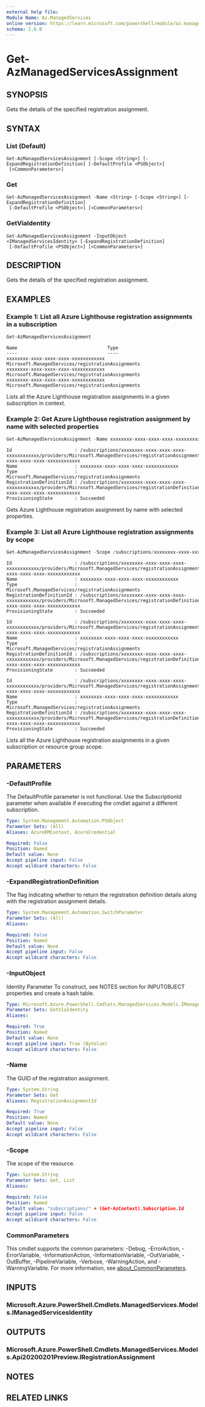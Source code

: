 ```yaml
---
external help file:
Module Name: Az.ManagedServices
online version: https://learn.microsoft.com/powershell/module/az.managedservices/get-azmanagedservicesassignment
schema: 2.0.0
---
```


# Get-AzManagedServicesAssignment

## SYNOPSIS
Gets the details of the specified registration assignment.

## SYNTAX

### List (Default)
```
Get-AzManagedServicesAssignment [-Scope <String>] [-ExpandRegistrationDefinition] [-DefaultProfile <PSObject>]
 [<CommonParameters>]
```

### Get
```
Get-AzManagedServicesAssignment -Name <String> [-Scope <String>] [-ExpandRegistrationDefinition]
 [-DefaultProfile <PSObject>] [<CommonParameters>]
```

### GetViaIdentity
```
Get-AzManagedServicesAssignment -InputObject <IManagedServicesIdentity> [-ExpandRegistrationDefinition]
 [-DefaultProfile <PSObject>] [<CommonParameters>]
```

## DESCRIPTION
Gets the details of the specified registration assignment.

## EXAMPLES

### Example 1: List all Azure Lighthouse registration assignments in a subscription
```powershell
Get-AzManagedServicesAssignment
```

```output
Name                                 Type
----                                 ----
xxxxxxxx-xxxx-xxxx-xxxx-xxxxxxxxxxxx Microsoft.ManagedServices/registrationAssignments
xxxxxxxx-xxxx-xxxx-xxxx-xxxxxxxxxxxx Microsoft.ManagedServices/registrationAssignments
xxxxxxxx-xxxx-xxxx-xxxx-xxxxxxxxxxxx Microsoft.ManagedServices/registrationAssignments
```

Lists all the Azure Lighthouse registration assignments in a given subscription in context.

### Example 2: Get Azure Lighthouse registration assignment by name with selected properties
```powershell
Get-AzManagedServicesAssignment -Name xxxxxxxx-xxxx-xxxx-xxxx-xxxxxxxxxxxx | Format-List -Property Id, Name, Type, RegistrationDefinitionId, ProvisioningState
```

```output
Id                       : /subscriptions/xxxxxxxx-xxxx-xxxx-xxxx-xxxxxxxxxxxx/providers/Microsoft.ManagedServices/registrationAssignments/xxxxxxxx-xxxx-xxxx-xxxx-xxxxxxxxxxxx
Name                     : xxxxxxxx-xxxx-xxxx-xxxx-xxxxxxxxxxxx
Type                     : Microsoft.ManagedServices/registrationAssignments
RegistrationDefinitionId : /subscriptions/xxxxxxxx-xxxx-xxxx-xxxx-xxxxxxxxxxxx/providers/Microsoft.ManagedServices/registrationDefinitions/xxxxxxxx-xxxx-xxxx-xxxx-xxxxxxxxxxxx
ProvisioningState        : Succeeded
```

Gets Azure Lighthouse registration assignment by name with selected properties.

### Example 3: List all Azure Lighthouse registration assignments by scope
```powershell
Get-AzManagedServicesAssignment -Scope /subscriptions/xxxxxxxx-xxxx-xxxx-xxxx-xxxxxxxxxxxx | Format-List -Property Id, Name, Type, RegistrationDefinitionId, ProvisioningState
```

```output
Id                       : /subscriptions/xxxxxxxx-xxxx-xxxx-xxxx-xxxxxxxxxxxx/providers/Microsoft.ManagedServices/registrationAssignments/xxxxxxxx-xxxx-xxxx-xxxx-xxxxxxxxxxxx
Name                     : xxxxxxxx-xxxx-xxxx-xxxx-xxxxxxxxxxxx
Type                     : Microsoft.ManagedServices/registrationAssignments
RegistrationDefinitionId : /subscriptions/xxxxxxxx-xxxx-xxxx-xxxx-xxxxxxxxxxxx/providers/Microsoft.ManagedServices/registrationDefinitions/xxxxxxxx-xxxx-xxxx-xxxx-xxxxxxxxxxxx
ProvisioningState        : Succeeded

Id                       : /subscriptions/xxxxxxxx-xxxx-xxxx-xxxx-xxxxxxxxxxxx/providers/Microsoft.ManagedServices/registrationAssignments/xxxxxxxx-xxxx-xxxx-xxxx-xxxxxxxxxxxx
Name                     : xxxxxxxx-xxxx-xxxx-xxxx-xxxxxxxxxxxx
Type                     : Microsoft.ManagedServices/registrationAssignments
RegistrationDefinitionId : /subscriptions/xxxxxxxx-xxxx-xxxx-xxxx-xxxxxxxxxxxx/providers/Microsoft.ManagedServices/registrationDefinitions/xxxxxxxx-xxxx-xxxx-xxxx-xxxxxxxxxxxx
ProvisioningState        : Succeeded

Id                       : /subscriptions/xxxxxxxx-xxxx-xxxx-xxxx-xxxxxxxxxxxx/providers/Microsoft.ManagedServices/registrationAssignments/xxxxxxxx-xxxx-xxxx-xxxx-xxxxxxxxxxxx
Name                     : xxxxxxxx-xxxx-xxxx-xxxx-xxxxxxxxxxxx
Type                     : Microsoft.ManagedServices/registrationAssignments
RegistrationDefinitionId : /subscriptions/xxxxxxxx-xxxx-xxxx-xxxx-xxxxxxxxxxxx/providers/Microsoft.ManagedServices/registrationDefinitions/xxxxxxxx-xxxx-xxxx-xxxx-xxxxxxxxxxxx
ProvisioningState        : Succeeded
```

Lists all the Azure Lighthouse registration assignments in a given subscription or resource group scope.

## PARAMETERS

### -DefaultProfile
The DefaultProfile parameter is not functional.
Use the SubscriptionId parameter when available if executing the cmdlet against a different subscription.

```yaml
Type: System.Management.Automation.PSObject
Parameter Sets: (All)
Aliases: AzureRMContext, AzureCredential

Required: False
Position: Named
Default value: None
Accept pipeline input: False
Accept wildcard characters: False
```

### -ExpandRegistrationDefinition
The flag indicating whether to return the registration definition details along with the registration assignment details.

```yaml
Type: System.Management.Automation.SwitchParameter
Parameter Sets: (All)
Aliases:

Required: False
Position: Named
Default value: None
Accept pipeline input: False
Accept wildcard characters: False
```

### -InputObject
Identity Parameter
To construct, see NOTES section for INPUTOBJECT properties and create a hash table.

```yaml
Type: Microsoft.Azure.PowerShell.Cmdlets.ManagedServices.Models.IManagedServicesIdentity
Parameter Sets: GetViaIdentity
Aliases:

Required: True
Position: Named
Default value: None
Accept pipeline input: True (ByValue)
Accept wildcard characters: False
```

### -Name
The GUID of the registration assignment.

```yaml
Type: System.String
Parameter Sets: Get
Aliases: RegistrationAssignmentId

Required: True
Position: Named
Default value: None
Accept pipeline input: False
Accept wildcard characters: False
```

### -Scope
The scope of the resource.

```yaml
Type: System.String
Parameter Sets: Get, List
Aliases:

Required: False
Position: Named
Default value: "subscriptions/" + (Get-AzContext).Subscription.Id
Accept pipeline input: False
Accept wildcard characters: False
```

### CommonParameters
This cmdlet supports the common parameters: -Debug, -ErrorAction, -ErrorVariable, -InformationAction, -InformationVariable, -OutVariable, -OutBuffer, -PipelineVariable, -Verbose, -WarningAction, and -WarningVariable. For more information, see [about_CommonParameters](http://go.microsoft.com/fwlink/?LinkID=113216).

## INPUTS

### Microsoft.Azure.PowerShell.Cmdlets.ManagedServices.Models.IManagedServicesIdentity

## OUTPUTS

### Microsoft.Azure.PowerShell.Cmdlets.ManagedServices.Models.Api20200201Preview.IRegistrationAssignment

## NOTES

## RELATED LINKS

